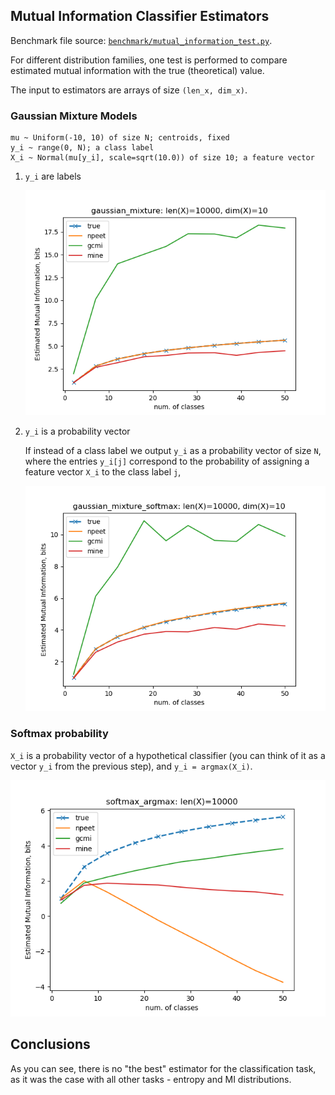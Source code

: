 ## Mutual Information Classifier Estimators

Benchmark file source: [`benchmark/mutual_information_test.py`](../../benchmark/classifiers_test.py).

For different distribution families, one test is performed to compare estimated mutual information with the true (theoretical) value.

The input to estimators are arrays of size `(len_x, dim_x)`.

### Gaussian Mixture Models

```
mu ~ Uniform(-10, 10) of size N; centroids, fixed
y_i ~ range(0, N); a class label
X_i ~ Normal(mu[y_i], scale=sqrt(10.0)) of size 10; a feature vector
```

1. `y_i` are labels

   ![](images/classifier/gaussian_mixture.png)

2. `y_i` is a probability vector

    If instead of a class label we output `y_i` as a probability vector of size `N`, where the entries `y_i[j]` correspond to the probability of assigning a feature vector `X_i` to the class label `j`,

    ![](images/classifier/gaussian_mixture_softmax.png)

### Softmax probability

`X_i` is a probability vector of a hypothetical classifier (you can think of it as a vector `y_i` from the previous step), and `y_i = argmax(X_i)`.

![](images/classifier/softmax_argmax.png)


## Conclusions

As you can see, there is no "the best" estimator for the classification task, as it was the case with all other tasks - entropy and MI distributions.
